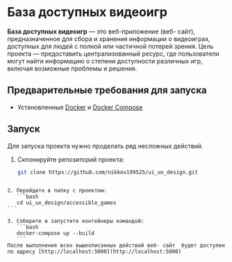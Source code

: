 # База доступных видеоигр


**База доступных видеоигр** — это веб-приложение (веб- сайт), предназначенное для сбора и хранения информации о видеоиграх, доступных для людей с полной или частичной потерей зрения. Цель проекта — предоставить централизованный ресурс, где пользователи могут найти информацию о степени доступности различных игр, включая возможные проблемы и решения.


## Предварительные требования для запуска

- Установленные [Docker](https://www.docker.com/get-started) и [Docker Compose](https://docs.docker.com/compose/)


## Запуск
Для запуска проекта нужно проделать ряд несложных действий.
1. Склонируйте репозиторий проекта:
   ```bash
   git clone https://github.com/nikkov199525/ui_ux_design.git
````

2. Перейдите в папку с проектом:
   ```bash
   cd ui_ux_design/accessible_games
```

3. Соберите и запустите контейнеры командой:
   ```bash
   docker-compose up --build
   ```
После выполнения всех вышеописанных действий веб- сайт  будет доступен по адресу [http://localhost:5000](http://localhost:5000)

